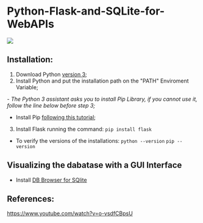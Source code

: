 # Python-Flask-and-SQLite-for-WebAPIs

<img src="https://github.com/jvlessa/Python-Flask-and-SQLite-for-WebAPIs/blob/master/repologo.png">

## Installation:
1. Download Python [version 3](https://www.python.org/downloads/);
2. Install Python and put the installation path on the "PATH" Enviroment Variable;

<i>- The Python 3 assistant asks you to install Pip Library, if you cannot use it, follow the line below before step 3;</i>
- Install Pip [following this tutorial](https://www.youtube.com/watch?v=zPMr0lEMqpo);</i>

3. Install Flask running the command: ```pip install flask```

- To verify the versions of the installations:
```python --version```
```pip --version```

## Visualizing the dabatase with a GUI Interface
- Install [DB Browser for SQlite](https://sqlitebrowser.org/)

## References:
https://www.youtube.com/watch?v=o-vsdfCBpsU
